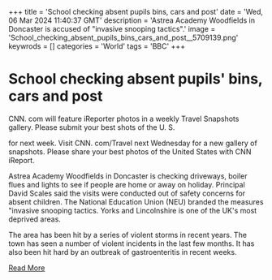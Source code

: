 +++
title = 'School checking absent pupils bins, cars and post'
date = 'Wed, 06 Mar 2024 11:40:37 GMT'
description = 'Astrea Academy Woodfields in Doncaster is accused of "invasive snooping tactics".'
image = 'School_checking_absent_pupils_bins_cars_and_post__5709139.png'
keywrods =  []
categories = 'World'
tags = 'BBC'
+++

# School checking absent pupils' bins, cars and post

CNN.
com will feature iReporter photos in a weekly Travel Snapshots gallery.
Please submit your best shots of the U.
S.

for next week.
Visit CNN.
com/Travel next Wednesday for a new gallery of snapshots.
Please share your best photos of the United States with CNN iReport.

Astrea Academy Woodfields in Doncaster is checking driveways, boiler flues and lights to see if people are home or away on holiday.
Principal David Scales said the visits were conducted out of safety concerns for absent children.
The National Education Union (NEU) branded the measures <bb>"invasive snooping tactics.
Yorks and Lincolnshire is one of the UK's most deprived areas.

The area has been hit by a series of violent storms in recent years.
The town has seen a number of violent incidents in the last few months.
It has also been hit hard by an outbreak of gastroenteritis in recent weeks.


[Read More](https://www.bbc.co.uk/news/uk-england-south-yorkshire-68441335)
